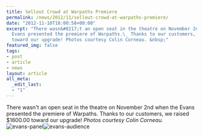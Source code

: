 ```yaml
---
title: Sellout Crowd at Warpaths Premiere
permalink: /news/2012/11/sellout-crowd-at-warpaths-premiere/
date: "2012-11-10T18:00:58+00:00"
excerpt: "There wasn&#8217;t an open seat in the theatre on November 2nd when the
  Evans presented the premiere of Warpaths.\_ Thanks to our customers, we raised $1600.00
  toward our upgrade! Photos courtesy Colin Corneau. &nbsp;"
featured_img: false
tags:
- post
- article
- news
layout: article
all_meta:
  _edit_last:
  - "1"
---
```


There wasn't an open seat in the theatre on November 2nd when the Evans presented the premiere of Warpaths. Thanks to our customers, we raised $1600.00 toward our upgrade! *Photos courtesy Colin Corneau.*![evans-panel](http://evanstheatre.ca/wp-content/uploads/2012/11/evans-panel-300x224.jpg)![evans-audience](http://evanstheatre.ca/wp-content/uploads/2012/11/evans-audience-300x224.jpg)